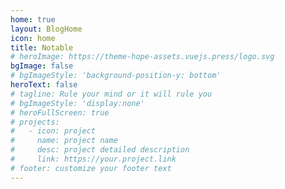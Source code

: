 ```yaml
---
home: true
layout: BlogHome
icon: home
title: Notable
# heroImage: https://theme-hope-assets.vuejs.press/logo.svg
bgImage: false
# bgImageStyle: 'background-position-y: bottom'
heroText: false
# tagline: Rule your mind or it will rule you
# bgImageStyle: 'display:none'
# heroFullScreen: true
# projects:
#   - icon: project
#     name: project name
#     desc: project detailed description
#     link: https://your.project.link
# footer: customize your footer text
---
```

